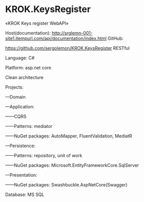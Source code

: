 # KROK.KeysRegister
«KROK Keys register WebAPI»

Host(documentation):
http://srglemn-001-site1.itempurl.com/api/documentation/index.html
GitHub:

https://github.com/sergolemon/KROK.KeysRegister
RESTful

Language: C#

Platform: asp.net core

Clean architecture

Projects:

—Domain

—Application:

——CQRS

——Patterns: mediator

——NuGet packages: AutoMapper, FluentValidation, MediatR

—Persistence:

——Patterns: repository, unit of work

——NuGet packages: Microsoft.EntityFrameworkCore.SqlServer

—Presentation:

——NuGet packages: Swashbuckle.AspNetCore(Swagger)

Database: MS SQL
